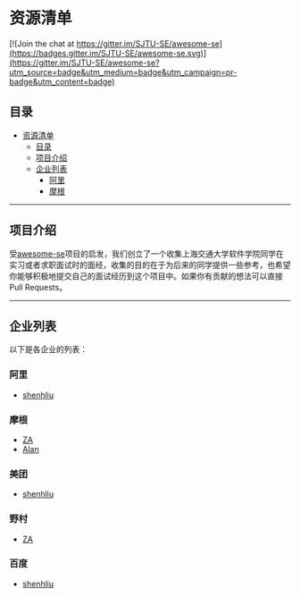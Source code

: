 # 资源清单

[![Join the chat at https://gitter.im/SJTU-SE/awesome-se](https://badges.gitter.im/SJTU-SE/awesome-se.svg)](https://gitter.im/SJTU-SE/awesome-se?utm_source=badge&utm_medium=badge&utm_campaign=pr-badge&utm_content=badge)

## 目录

* [资源清单](#资源清单)
  * [目录](#目录)
  * [项目介绍](#项目介绍)
  * [企业列表](#课程列表)
    * [阿里](#阿里)
    * [摩根](#摩根)

___

## 项目介绍

受[awesome-se](https://github.com/SJTU-SE/awesome-se)项目的启发，我们创立了一个收集上海交通大学软件学院同学在实习或者求职面试时的面经，收集的目的在于为后来的同学提供一些参考，也希望你能够积极地提交自己的面试经历到这个项目中。如果你有贡献的想法可以直接 Pull Requests。

___

## 企业列表

以下是各企业的列表：

### 阿里
- [shenhliu](https://github.com/shenhliu/interview/tree/main/%E9%98%BF%E9%87%8C)
### 摩根

- [ZA](https://github.com/Ao-zhang/Interview/blob/master/morgan)
- [Alan](https://github.com/AlanHN/Interview-Logs/blob/main/Morgan.md)

### 美团
- [shenhliu](https://github.com/shenhliu/interview/tree/main/%E7%BE%8E%E5%9B%A2)

### 野村
- [ZA](https://github.com/Ao-zhang/Interview/blob/master/numora)

### 百度
- [shenhliu](https://github.com/shenhliu/interview/tree/main/%E7%99%BE%E5%BA%A6)
